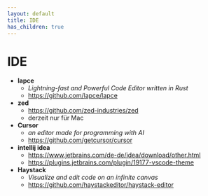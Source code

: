```yaml
---
layout: default
title: IDE
has_children: true
---
```


# IDE
- **lapce**
    - *Lightning-fast and Powerful Code Editor written in Rust*
    - <https://github.com/lapce/lapce>
- **zed**
    - <https://github.com/zed-industries/zed>
    - derzeit nur für Mac
- **Cursor**
    - *an editor made for programming with AI* 
    - <https://github.com/getcursor/cursor> 
- **intellij idea**
    - <https://www.jetbrains.com/de-de/idea/download/other.html> 
    - <https://plugins.jetbrains.com/plugin/19177-vscode-theme>
- **Haystack**
  - *Visualize and edit code on an infinite canvas*
  - <https://github.com/haystackeditor/haystack-editor>
